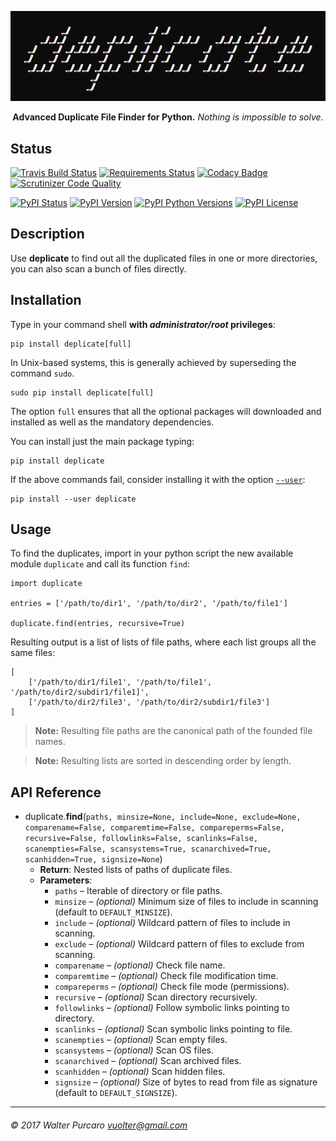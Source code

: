 <p align="center"><a href="#"><img src="banner.png" alt="deplicate" /></a></p>
<p align="center"><b>Advanced Duplicate File Finder for Python.</b> <i>Nothing is impossible to solve.</i></p>


Status
------

[![Travis Build Status](https://travis-ci.org/vuolter/deplicate.svg?branch=master)](https://travis-ci.org/vuolter/deplicate)
[![Requirements Status](https://requires.io/github/vuolter/deplicate/requirements.svg?branch=master)](https://requires.io/github/vuolter/deplicate/requirements/?branch=master)
[![Codacy Badge](https://api.codacy.com/project/badge/Grade/bc7b97415617404694a07f2529147f7e)](https://www.codacy.com/app/deplicate/deplicate?utm_source=github.com&amp;utm_medium=referral&amp;utm_content=vuolter/deplicate&amp;utm_campaign=Badge_Grade)
[![Scrutinizer Code Quality](https://scrutinizer-ci.com/g/vuolter/deplicate/badges/quality-score.png?b=master)](https://scrutinizer-ci.com/g/vuolter/deplicate/?branch=master)

[![PyPI Status](https://img.shields.io/pypi/status/deplicate.svg)](https://pypi.python.org/pypi/deplicate)
[![PyPI Version](https://img.shields.io/pypi/v/deplicate.svg)](https://pypi.python.org/pypi/deplicate)
[![PyPI Python Versions](https://img.shields.io/pypi/pyversions/deplicate.svg)](https://pypi.python.org/pypi/deplicate)
[![PyPI License](https://img.shields.io/pypi/l/deplicate.svg)](https://pypi.python.org/pypi/deplicate)


Description
-----------

Use **deplicate** to find out all the duplicated files in one or more
directories, you can also scan a bunch of files directly.


Installation
------------

Type in your command shell **with _administrator/root_ privileges**:

    pip install deplicate[full]

In Unix-based systems, this is generally achieved by superseding
the command `sudo`.

    sudo pip install deplicate[full]

The option `full` ensures that all the optional packages will downloaded and
installed as well as the mandatory dependencies.

You can install just the main package typing:

    pip install deplicate

If the above commands fail, consider installing it with the option
[`--user`](https://pip.pypa.io/en/latest/user_guide/#user-installs):

    pip install --user deplicate


Usage
-----

To find the duplicates, import in your python script
the new available module `duplicate` and call its function `find`:

    import duplicate

    entries = ['/path/to/dir1', '/path/to/dir2', '/path/to/file1']

    duplicate.find(entries, recursive=True)

Resulting output is a list of lists of file paths, where each list groups
all the same files:

    [
        ['/path/to/dir1/file1', '/path/to/file1', '/path/to/dir2/subdir1/file1]',
        ['/path/to/dir2/file3', '/path/to/dir2/subdir1/file3']
    ]

> **Note:**
> Resulting file paths are the canonical path of the founded file names.

> **Note:**
> Resulting lists are sorted in descending order by length.


API Reference
-------------

- duplicate.**find**(`paths, minsize=None, include=None, exclude=None,
    comparename=False, comparemtime=False, compareperms=False, recursive=False,
    followlinks=False, scanlinks=False, scanempties=False, scansystems=True,
    scanarchived=True, scanhidden=True, signsize=None`)
  - **Return**: Nested lists of paths of duplicate files.
  - **Parameters**:
    - `paths` – Iterable of directory or file paths.
    - `minsize` – _(optional)_ Minimum size of files to include in scanning
      (default to `DEFAULT_MINSIZE`).
    - `include` – _(optional)_ Wildcard pattern of files to include in scanning.
    - `exclude` – _(optional)_ Wildcard pattern of files to exclude
      from scanning.
    - `comparename` – _(optional)_ Check file name.
    - `comparemtime` – _(optional)_ Check file modification time.
    - `compareperms` – _(optional)_ Check file mode (permissions).
    - `recursive` – _(optional)_ Scan directory recursively.
    - `followlinks` – _(optional)_ Follow symbolic links pointing to directory.
    - `scanlinks` – _(optional)_ Scan symbolic links pointing to file.
    - `scanempties` – _(optional)_ Scan empty files.
    - `scansystems` – _(optional)_ Scan OS files.
    - `scanarchived` – _(optional)_ Scan archived files.
    - `scanhidden` – _(optional)_ Scan hidden files.
    - `signsize` – _(optional)_ Size of bytes to read from file as signature
      (default to `DEFAULT_SIGNSIZE`).


------------------------------------------------
###### © 2017 Walter Purcaro <vuolter@gmail.com>
